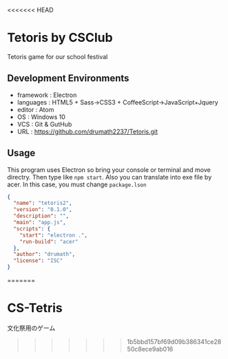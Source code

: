 <<<<<<< HEAD
# Tetoris by CSClub
Tetoris game for our school festival

## Development Environments

- framework   : Electron
- languages   : HTML5 + Sass->CSS3 + CoffeeScript->JavaScript+Jquery
- editor      : Atom
- OS          : Windows 10
- VCS         : Git & GutHub
- URL         : https://github.com/drumath2237/Tetoris.git

## Usage
This program uses Electron so bring your console or terminal and
move directry. Then type like `npm start`. Also you can translate into exe file by acer. In this case, you must change `package.lson`

```json
{
  "name": "tetoris2",
  "version": "0.1.0",
  "description": "",
  "main": "app.js",
  "scripts": {
    "start": "electron .",
    "run-build": "acer"
  },
  "author": "drumath",
  "license": "ISC"
}

```
=======
# CS-Tetris
文化祭用のゲーム
>>>>>>> 1b5bbd157bf69d09b386341ce2850c8ece9ab016
